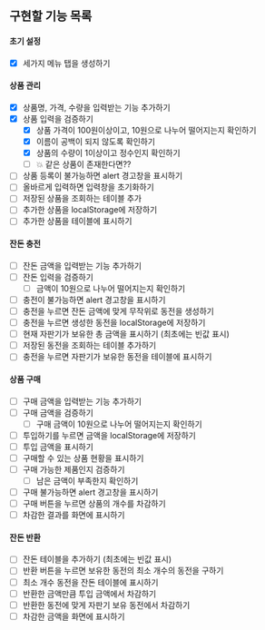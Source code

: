 ## 구현할 기능 목록

#### 초기 설정

- [x] 세가지 메뉴 탭을 생성하기

#### 상품 관리

- [x] 상품명, 가격, 수량을 입력받는 기능 추가하기
- [x] 상품 입력을 검증하기
  - [x] 상품 가격이 100원이상이고, 10원으로 나누어 떨어지는지 확인하기
  - [x] 이름이 공백이 되지 않도록 확인하기
  - [x] 상품의 수량이 1이상이고 정수인지 확인하기
  - [ ] 💥 같은 상품이 존재한다면??
- [ ] 상품 등록이 불가능하면 alert 경고창을 표시하기
- [ ] 올바르게 입력하면 입력창을 초기화하기
- [ ] 저장된 상품을 조회하는 테이블 추가
- [ ] 추가한 상품을 localStorage에 저장하기
- [ ] 추가한 상품을 테이블에 표시하기

#### 잔돈 충전

- [ ] 잔돈 금액을 입력받는 기능 추가하기
- [ ] 잔돈 입력을 검증하기
  - [ ] 금액이 10원으로 나누어 떨어지는지 확인하기
- [ ] 충전이 불가능하면 alert 경고창을 표시하기
- [ ] 충전을 누르면 잔돈 금액에 맞게 무작위로 동전을 생성하기
- [ ] 충전을 누르면 생성한 동전을 localStorage에 저장하기
- [ ] 현재 자판기가 보유한 총 금액을 표시하기 (최초에는 빈값 표시)
- [ ] 저장된 동전을 조회하는 테이블 추가하기
- [ ] 충전을 누르면 자판기가 보유한 동전을 테이블에 표시하기

#### 상품 구매

- [ ] 구매 금액을 입력받는 기능 추가하기
- [ ] 구매 금액을 검증하기
  - [ ] 구매 금액이 10원으로 나누어 떨어지는지 확인하기
- [ ] 투입하기를 누르면 금액을 localStorage에 저장하기
- [ ] 투입 금액을 표시하기
- [ ] 구매할 수 있는 상품 현황을 표시하기
- [ ] 구매 가능한 제품인지 검증하기
  - [ ] 남은 금액이 부족한지 확인하기
- [ ] 구매 불가능하면 alert 경고창을 표시하기
- [ ] 구매 버튼을 누르면 상품의 개수를 차감하기
- [ ] 차감한 결과를 화면에 표시하기

#### 잔돈 반환

- [ ] 잔돈 테이블을 추가하기 (최초에는 빈값 표시)
- [ ] 반환 버튼을 누르면 보유한 동전의 최소 개수의 동전을 구하기
- [ ] 최소 개수 동전을 잔돈 테이블에 표시하기
- [ ] 반환한 금액만큼 투입 금액에서 차감하기
- [ ] 반환한 동전에 맞게 자판기 보유 동전에서 차감하기
- [ ] 차감한 금액을 화면에 표시하기

